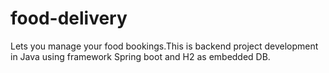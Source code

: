 # food-delivery
Lets you manage your food bookings.This is backend project development in Java using framework Spring boot and H2 as embedded DB.

